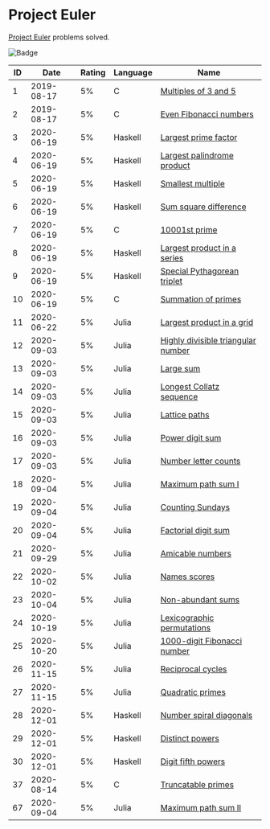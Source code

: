 <!-- SPDX-License-Identifier: X11 -->
# Project Euler

[Project Euler](https://projecteuler.net/) problems solved.

![Badge](https://projecteuler.net/profile/jthvai.png)

| ID  | Date       | Rating | Language | Name
| --- | ---        | ---    | ---      | ---
| 1   | 2019-08-17 | 5%     | C        | [Multiples of 3 and 5](https://projecteuler.net/problem=1)
| 2   | 2019-08-17 | 5%     | C        | [Even Fibonacci numbers](https://projecteuler.net/problem=2)
| 3   | 2020-06-19 | 5%     | Haskell  | [Largest prime factor](https://projecteuler.net/problem=3)
| 4   | 2020-06-19 | 5%     | Haskell  | [Largest palindrome product](https://projecteuler.net/problem=4)
| 5   | 2020-06-19 | 5%     | Haskell  | [Smallest multiple](https://projecteuler.net/problem=5)
| 6   | 2020-06-19 | 5%     | Haskell  | [Sum square difference](https://projecteuler.net/problem=6)
| 7   | 2020-06-19 | 5%     | C        | [10001st prime](https://projecteuler.net/problem=7)
| 8   | 2020-06-19 | 5%     | Haskell  | [Largest product in a series](https://projecteuler.net/problem=8)
| 9   | 2020-06-19 | 5%     | Haskell  | [Special Pythagorean triplet](https://projecteuler.net/problem=9)
| 10  | 2020-06-19 | 5%     | C        | [Summation of primes](https://projecteuler.net/problem=10)
| 11  | 2020-06-22 | 5%     | Julia    | [Largest product in a grid](https://projecteuler.net/problem=11)
| 12  | 2020-09-03 | 5%     | Julia    | [Highly divisible triangular number](https://projecteuler.net/problem=12)
| 13  | 2020-09-03 | 5%     | Julia    | [Large sum](https://projecteuler.net/problem=13)
| 14  | 2020-09-03 | 5%     | Julia    | [Longest Collatz sequence](https://projecteuler.net/problem=14)
| 15  | 2020-09-03 | 5%     | Julia    | [Lattice paths](https://projecteuler.net/problem=15)
| 16  | 2020-09-03 | 5%     | Julia    | [Power digit sum](https://projecteuler.net/problem=16)
| 17  | 2020-09-03 | 5%     | Julia    | [Number letter counts](https://projecteuler.net/problem=17)
| 18  | 2020-09-04 | 5%     | Julia    | [Maximum path sum I](https://projecteuler.net/problem=18)
| 19  | 2020-09-04 | 5%     | Julia    | [Counting Sundays](https://projecteuler.net/problem=19)
| 20  | 2020-09-04 | 5%     | Julia    | [Factorial digit sum](https://projecteuler.net/problem=20)
| 21  | 2020-09-29 | 5%     | Julia    | [Amicable numbers](https://projecteuler.net/problem=21)
| 22  | 2020-10-02 | 5%     | Julia    | [Names scores](https://projecteuler.net/problem=22)
| 23  | 2020-10-04 | 5%     | Julia    | [Non-abundant sums](https://projecteuler.net/problem=23)
| 24  | 2020-10-19 | 5%     | Julia    | [Lexicographic permutations](https://projecteuler.net/problem=24)
| 25  | 2020-10-20 | 5%     | Julia    | [1000-digit Fibonacci number](https://projecteuler.net/problem=25)
| 26  | 2020-11-15 | 5%     | Julia    | [Reciprocal cycles](https://projecteuler.net/problem=26)
| 27  | 2020-11-15 | 5%     | Julia    | [Quadratic primes](https://projecteuler.net/problem=27)
| 28  | 2020-12-01 | 5%     | Haskell  | [Number spiral diagonals](https://projecteuler.net/problem=28)
| 29  | 2020-12-01 | 5%     | Haskell  | [Distinct powers](https://projecteuler.net/problem=29)
| 30  | 2020-12-01 | 5%     | Haskell  | [Digit fifth powers](https://projecteuler.net/problem=30)
| 37  | 2020-08-14 | 5%     | C        | [Truncatable primes](https://projecteuler.net/problem=37)
| 67  | 2020-09-04 | 5%     | Julia    | [Maximum path sum II](https://projecteuler.net/problem=67)
